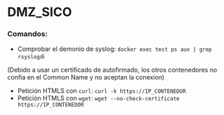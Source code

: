 # DMZ_SICO

### Comandos:
- Comprobar el demonio de syslog: `docker exec test ps aux | grep rsyslogd`i

(Debido a usar un certificado de autofirmado, los otros contenedores no confia en el Common Name y no aceptan la conexion)
- Petición HTMLS con `curl`: `curl -k https://IP_CONTENEDOR`
- Petición HTMLS con `wget`: `wget --no-check-certificate https://IP_CONTENEDOR`

